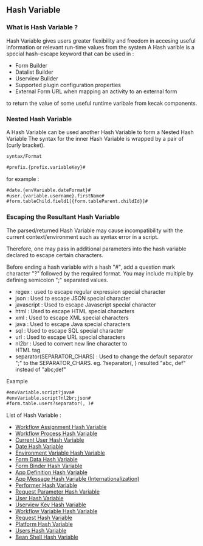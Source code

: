 ## Hash Variable
### What is Hash Variable ?
Hash Variable gives	users greater flexibility and freedom in accesing useful information or relevant run-time values from the system 
A Hash varible is a special hash-escape keyword that can be used in :
- Form Builder 
- Datalist Builder
- Userview Bulider
- Supported plugin configuration properties
- External Form URL when mapping an activity to an external form

to return the value of some useful runtime varibale from kecak components.

### Nested Hash Variable 
A Hash Variable can be used another Hash Variable to form a Nested Hash Variable
The syntax for the inner Hash Variable is wrapped by a pair of (curly bracket).

```html
syntax/Format

#prefix.{prefix.variableKey}#
```

for example : 
```html
#date.{envVariable.dateFormat}#
#user.{variable.username}.firstName#
#form.tableChild.field1[{form.tableParent.childId}]#
```
### Escaping the Resultant Hash Variable
The parsed/returned Hash Variable may cause incompatibility with the current context/environment such as syntax error in a script.

Therefore, one may pass in additional parameters into the hash variable declared to escape certain characters.

Before ending a hash variable with a hash "#", add a question mark character "?" followed by the required format. You may include multiple by defining semicolon ";" separated values.

- regex	: used to escape regular expression special character
- json : Used to escape JSON special character
- javascript : Used to escape Javascript special character
- html : Used to escape HTML special characters
- xml : Used to escape XML special characters
- java : Used to escape Java special characters
- sql : Used to escape SQL special character
- url : Used to escape URL special characters
- nl2br : Used to convert new line character to <br> HTML tag
- separator(SEPARATOR_CHARS) : Used to change the default separator ";" to the SEPARATOR_CHARS. eg. ?separator(, ) resulted "abc, def" instead of "abc;def"

Example 
```html
#envVariable.script?java#
#envVariable.script?nl2br;json#
#form.table.users?separator(, )#
```
List of Hash Variable :

- [Workflow Assignment Hash Variable](HashVariable_WorkflowAssignmentHashVariable.md)
- [Workflow Process Hash Variable](HashVariable_WorkflowProcessHashVariable.md)
- [Current User Hash Variable](hashVariable_CurrentUser.md)
- [Date Hash Variable](hashVariable_date.md)  
- [Environment Variable Hash Variable](hashVariable_environmentVariable.md)  
- [Form Data Hash Variable](hashVariable-DataHashVariable.md)
- [Form Binder Hash Variable](hashVariable_FormBinder.md)
- [App Definition Hash Variable](hashVariable_AppDefinition.md)
- [App Message Hash Variable (Internationalization)]()  
- [Performer Hash Variable](hashVariable_Performer.md) 
- [Request Parameter Hash Variable](HashVariable_RequestParameter.md)  
- [User Hash Variable](hashVariable_User.md) 
- [Userview Key Hash Variable](hashVariable_UserviewKey.md)  
- [Workflow Variable Hash Variable](hashVariable_WorkflowVariable.md)
- [Request Hash Variable](hashVariable_Request.md)
- [Platform Hash Variable](hashVariable_Platform.md)
- [Users Hash Variable](hashVariable_Users.md)
- [Bean Shell Hash Variable](hashVariable_BeanShell.md)

